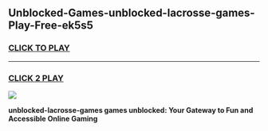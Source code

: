
## Unblocked-Games-unblocked-lacrosse-games-Play-Free-ek5s5
<h3>
<a href="https://premium76.site?title=unblocked-lacrosse-games&ref=18A1">CLICK TO PLAY</a></h3>
<hr>

<h3>
<a href="https://premium76.site?title=unblocked-lacrosse-games&ref=18A1">CLICK 2 PLAY</a>
  
</h3>

<a href="https://premium76.site?title=unblocked-lacrosse-games&ref=18A1"><img src="https://clearcache.store/games.png"></a>


**unblocked-lacrosse-games games unblocked: Your Gateway to Fun and Accessible Online Gaming**
